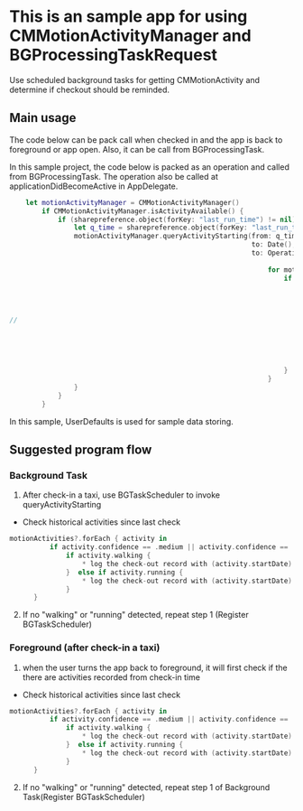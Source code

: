 # This is an sample app for using CMMotionActivityManager and BGProcessingTaskRequest

Use scheduled background tasks for getting CMMotionActivity and determine if checkout should be reminded.

## Main usage

The code below can be pack call when checked in and the app is back to foreground or app open. Also, it can be call from BGProcessingTask. 

In this sample project, the code below is packed as an operation and called from BGProcessingTask. The operation also be called at applicationDidBecomeActive in AppDelegate.

```swift 
	let motionActivityManager = CMMotionActivityManager()
        if CMMotionActivityManager.isActivityAvailable() {
            if (sharepreference.object(forKey: "last_run_time") != nil)  {
                let q_time = sharepreference.object(forKey: "last_run_time")as! Date
                motionActivityManager.queryActivityStarting(from: q_time,
                                                            to: Date(),
                                                            to: OperationQueue.main) { (motionActivities, error) in
                                                                
                                                                for motionActivity in motionActivities! {
                                                                    if (motionActivity.confidence == CMMotionActivityConfidence.high )&&(motionActivity.running||motionActivity.walking) {
                                                                        // Can directly call checkout function for real application
                                                                        // Apple suggest to push a local notification to user as if they wanna checkout
                                                                        // The logic below is to prevent checkout too short for testing purpose
                                                                        
//                                                                        print(motionActivity)
                                                                        if motionActivity.startDate > q_time.addingTimeInterval(10) {
                                                                            self.checkout(activity: motionActivity)
                                                                            sharepreference.set(motionActivity.startDate,forKey: "last_run_time")
                                                                            break
                                                                        }
                                                                    }
                                                                }
                }
            }
        }
```

In this sample, UserDefaults is used for sample data storing.

## Suggested program flow

### Background Task

1. After check-in a taxi, use BGTaskScheduler to invoke queryActivityStarting 

- Check historical activities since last check

``` swift
motionActivities?.forEach { activity in
          if activity.confidence == .medium || activity.confidence == .high {
              if activity.walking {
                  * log the check-out record with (activity.startDate) *
              }  else if activity.running {
                  * log the check-out record with (activity.startDate) *
              } 
      }
```
2. If no "walking" or "running" detected, repeat step 1 (Register BGTaskScheduler)

### Foreground (after check-in a taxi)

1. when the user turns the app back to foreground, it will first check if the there are activities recorded from check-in time
- Check historical activities since last check

``` swift
motionActivities?.forEach { activity in
          if activity.confidence == .medium || activity.confidence == .high {
              if activity.walking {
                  * log the check-out record with (activity.startDate) *
              }  else if activity.running {
                  * log the check-out record with (activity.startDate) *
              } 
      }
```
2. If no "walking" or "running" detected, repeat step 1 of Background Task(Register BGTaskScheduler)

